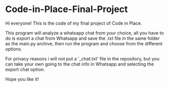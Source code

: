 # Code-in-Place-Final-Project
Hi everyone! This is the code of my final project of Code in Place.

This program will analyze a whatsapp chat from your choice, all you have to do is export a chat from
Whatsapp and save the .txt file in the same folder as the main.py archive, then run the program and
choose from the different options.

For privacy reasons i will not put a '_chat.txt' file in the repository, but you can take your own going to the chat info in Whatsapp and selecting the export chat option.

Hope you like it!
